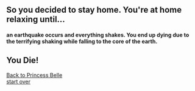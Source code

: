 ## So you decided to stay home. You're at home relaxing until...   
#### an earthquake occurs and everything shakes. You end up dying due to the terrifying shaking while falling to the core of the earth.  
**You Die!**  
---
[Back to Princess Belle](princess-belle.md)  
[start over](start.md)
